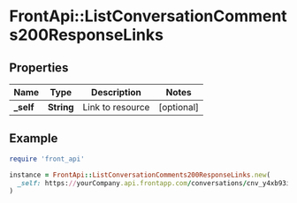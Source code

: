 # FrontApi::ListConversationComments200ResponseLinks

## Properties

| Name | Type | Description | Notes |
| ---- | ---- | ----------- | ----- |
| **_self** | **String** | Link to resource | [optional] |

## Example

```ruby
require 'front_api'

instance = FrontApi::ListConversationComments200ResponseLinks.new(
  _self: https://yourCompany.api.frontapp.com/conversations/cnv_y4xb93i/comments
)
```

